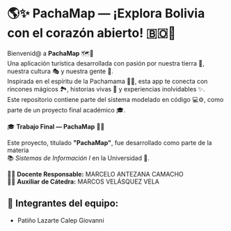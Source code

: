 # 🌎✨ PachaMap — ¡Explora Bolivia con el corazón abierto! 🇧🇴🧭

Bienvenid@ a **PachaMap** 🗺️💚  
Una aplicación turística desarrollada con pasión por nuestra tierra 🌿, nuestra cultura 🎭 y nuestra gente 🤝.  
Inspirada en el espíritu de la Pachamama 🧘‍♀️, esta app te conecta con rincones mágicos 🏞️, historias vivas 📖 y experiencias inolvidables ✨.  
Este repositorio contiene parte del sistema modelado en código 💻⚙️, como parte de un proyecto final académico 🎓.

🎓 **Trabajo Final — PachaMap** 🌄📲

Este proyecto, titulado **"PachaMap"**, fue desarrollado como parte de la materia  
📚 *Sistemas de Información I* en la Universidad 🏫.

👨‍🏫 **Docente Responsable:** MARCELO ANTEZANA CAMACHO  
🧑‍💼 **Auxiliar de Cátedra:** MARCOS VELÁSQUEZ VELA  

👥 **Integrantes del equipo:**  
- 
- Patiño Lazarte Calep Giovanni
